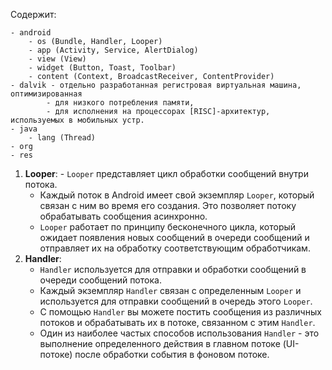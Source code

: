 
Содержит:

	- android
		- os (Bundle, Handler, Looper)
		- app (Activity, Service, AlertDialog)
		- view (View)
		- widget (Button, Toast, Toolbar)
		- content (Context, BroadcastReceiver, ContentProvider)
	- dalvik - отдельно разработанная регистровая виртуальная машина, оптимизированная 
			- для низкого потребления памяти, 
			- для исполнения на процессорах [RISC]-архитектур, используемых в мобильных устр.
	- java
		- lang (Thread)
	- org
	- res


1. **Looper**:
       - `Looper` представляет цикл обработки сообщений внутри потока.
    - Каждый поток в Android имеет свой экземпляр `Looper`, который связан с ним во время его создания. Это позволяет потоку обрабатывать сообщения асинхронно.
    - `Looper` работает по принципу бесконечного цикла, который ожидает появления новых сообщений в очереди сообщений и отправляет их на обработку соответствующим обработчикам.
2. **Handler**:
    - `Handler` используется для отправки и обработки сообщений в очереди сообщений потока.
    - Каждый экземпляр `Handler` связан с определенным `Looper` и используется для отправки сообщений в очередь этого `Looper`.
    - С помощью `Handler` вы можете постить сообщения из различных потоков и обрабатывать их в потоке, связанном с этим `Handler`.
    - Один из наиболее частых способов использования `Handler` - это выполнение определенного действия в главном потоке (UI-потоке) после обработки события в фоновом потоке.